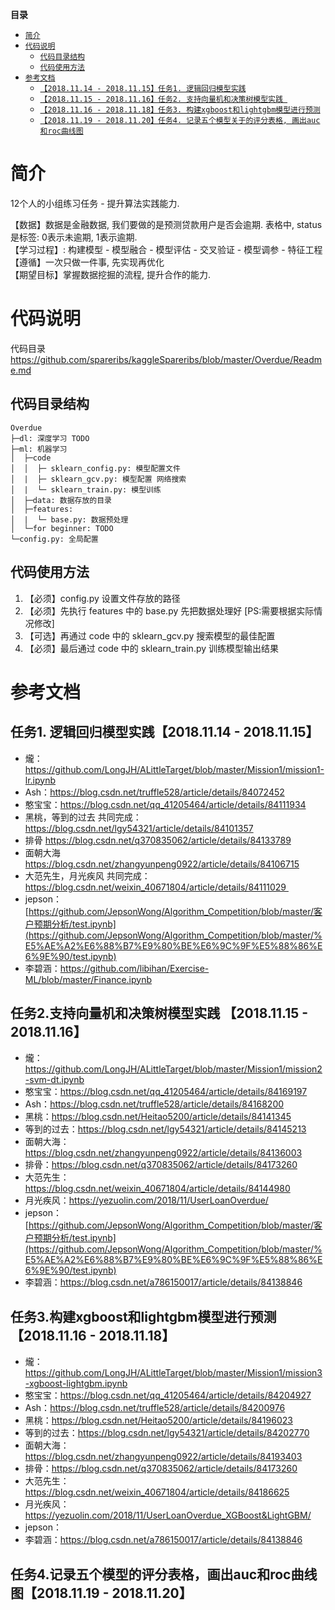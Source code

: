 **目录**
- <a href="#jj">`简介`</a>
- <a href="#dmsm">`代码说明`</a>
    - <a href="#dmmljg">`代码目录结构`</a>
    - <a href="#dmsyff">`代码使用方法`</a>
- <a href="#ckwd">`参考文档`</a>
    - <a href="#rwxq-rw1">`【2018.11.14 - 2018.11.15】任务1. 逻辑回归模型实践`</a>
    - <a href="#rwxq-rw2">`【2018.11.15 - 2018.11.16】任务2. 支持向量机和决策树模型实践 `</a>
    - <a href="#rwxq-rw3">`【2018.11.16 - 2018.11.18】任务3. 构建xgboost和lightgbm模型进行预测`</a>
    - <a href="#rwxq-rw4">`【2018.11.19 - 2018.11.20】任务4. 记录五个模型关于的评分表格, 画出auc和roc曲线图`</a>

<a id="jj"/>

# 简介 

12个人的小组练习任务 - 提升算法实践能力. <br>

【数据】数据是金融数据, 我们要做的是预测贷款用户是否会逾期. 表格中, status是标签: 0表示未逾期, 1表示逾期.<br>
【学习过程】: 构建模型 - 模型融合 - 模型评估 - 交叉验证 - 模型调参 - 特征工程<br>
【遵循】一次只做一件事, 先实现再优化<br>
【期望目标】掌握数据挖掘的流程, 提升合作的能力.

<a id="dmsm"/>

# 代码说明

代码目录 https://github.com/spareribs/kaggleSpareribs/blob/master/Overdue/Readme.md

<a id="dmmljg"/>

## 代码目录结构
```
Overdue
├─dl: 深度学习 TODO
├─ml: 机器学习
│  ├─code
│  │  ├─ sklearn_config.py: 模型配置文件
│  |  ├─ sklearn_gcv.py: 模型配置 网络搜索
│  |  └─ sklearn_train.py: 模型训练
│  ├─data: 数据存放的目录
│  ├─features: 
│  |  └─ base.py: 数据预处理
│  └─for beginner: TODO
└─config.py: 全局配置
```

<a id="dmsyff"/>

## 代码使用方法
1. 【必须】config.py 设置文件存放的路径
2. 【必须】先执行 features 中的 base.py 先把数据处理好 [PS:需要根据实际情况修改]
3. 【可选】再通过 code 中的 sklearn_gcv.py 搜索模型的最佳配置
4. 【必须】最后通过 code 中的 sklearn_train.py 训练模型输出结果


<a id="ckwd"/>

# 参考文档

<a id="rwxq-rw1"/>

## 任务1. 逻辑回归模型实践【2018.11.14 - 2018.11.15】
- 爖：https://github.com/LongJH/ALittleTarget/blob/master/Mission1/mission1-lr.ipynb
- Ash：https://blog.csdn.net/truffle528/article/details/84072452
- 憨宝宝：https://blog.csdn.net/qq_41205464/article/details/84111934
- 黑桃，等到的过去 共同完成：https://blog.csdn.net/lgy54321/article/details/84101357
- 排骨 https://blog.csdn.net/q370835062/article/details/84133789
- 面朝大海 https://blog.csdn.net/zhangyunpeng0922/article/details/84106715
- 大范先生，月光疾风 共同完成：https://blog.csdn.net/weixin_40671804/article/details/84111029 
- jepson：[https://github.com/JepsonWong/Algorithm_Competition/blob/master/客户预期分析/test.ipynb](https://github.com/JepsonWong/Algorithm_Competition/blob/master/%E5%AE%A2%E6%88%B7%E9%80%BE%E6%9C%9F%E5%88%86%E6%9E%90/test.ipynb)
- 李碧涵：https://github.com/libihan/Exercise-ML/blob/master/Finance.ipynb
 
<a id="rwxq-rw2"/>

## 任务2.支持向量机和决策树模型实践 【2018.11.15 - 2018.11.16】
- 爖：https://github.com/LongJH/ALittleTarget/blob/master/Mission1/mission2-svm-dt.ipynb
- 憨宝宝：https://blog.csdn.net/qq_41205464/article/details/84169197
- Ash：https://blog.csdn.net/truffle528/article/details/84168200
- 黑桃：https://blog.csdn.net/Heitao5200/article/details/84141345
- 等到的过去：https://blog.csdn.net/lgy54321/article/details/84145213
- 面朝大海：https://blog.csdn.net/zhangyunpeng0922/article/details/84136003
- 排骨：https://blog.csdn.net/q370835062/article/details/84173260
- 大范先生：https://blog.csdn.net/weixin_40671804/article/details/84144980
- 月光疾风：https://yezuolin.com/2018/11/UserLoanOverdue/
- jepson：[https://github.com/JepsonWong/Algorithm_Competition/blob/master/客户预期分析/test.ipynb](https://github.com/JepsonWong/Algorithm_Competition/blob/master/%E5%AE%A2%E6%88%B7%E9%80%BE%E6%9C%9F%E5%88%86%E6%9E%90/test.ipynb)
- 李碧涵：https://blog.csdn.net/a786150017/article/details/84138846

<a id="rwxq-rw3"/>

## 任务3.构建xgboost和lightgbm模型进行预测【2018.11.16 - 2018.11.18】
- 爖：https://github.com/LongJH/ALittleTarget/blob/master/Mission1/mission3-xgboost-lightgbm.ipynb
- 憨宝宝：https://blog.csdn.net/qq_41205464/article/details/84204927
- Ash：https://blog.csdn.net/truffle528/article/details/84200976
- 黑桃：https://blog.csdn.net/Heitao5200/article/details/84196023
- 等到的过去：https://blog.csdn.net/lgy54321/article/details/84202770
- 面朝大海：https://blog.csdn.net/zhangyunpeng0922/article/details/84193403
- 排骨：https://blog.csdn.net/q370835062/article/details/84173260
- 大范先生：https://blog.csdn.net/weixin_40671804/article/details/84186625
- 月光疾风：https://yezuolin.com/2018/11/UserLoanOverdue_XGBoost&LightGBM/
- jepson：
- 李碧涵：https://blog.csdn.net/a786150017/article/details/84138846

<a id="rwxq-rw4"/>

## 任务4.记录五个模型的评分表格，画出auc和roc曲线图【2018.11.19 - 2018.11.20】
